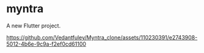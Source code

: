 # myntra

A new Flutter project.



https://github.com/Vedantfuley/Myntra_clone/assets/110230391/e2743908-5012-4b6e-9c9a-f2ef0cd61100


